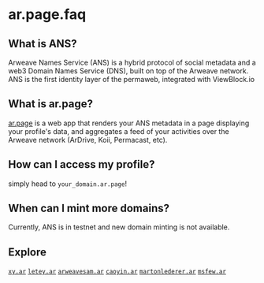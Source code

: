 # ar.page.faq

## What is ANS?

Arweave Names Service (ANS) is a hybrid protocol of social metadata and a web3 Domain Names Service (DNS), built on top of the Arweave network. ANS is the first identity layer of the permaweb, integrated with ViewBlock.io

## What is ar.page?

[ar.page](https://ar.page) is a web app that renders your ANS metadata in a page displaying your profile's data, and aggregates a feed of your activities over the Arweave network (ArDrive, Koii, Permacast, etc).

## How can I access my profile?
simply head to `your_domain.ar.page`!

## When can I mint more domains?
Currently, ANS is in testnet and new domain minting is not available.

## Explore
[`xy.ar`](https://xy.ar.page) [`letey.ar`](https://letey.ar.page) [`arweavesam.ar`](https://arweavesam.ar.page) [`caoyin.ar`](https://caoyin.ar.page) [`martonlederer.ar`](https://martonlederer.ar.page) [`msfew.ar`](https://msfew.ar.page)
